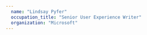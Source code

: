 ```yaml
---
  name: "Lindsay Pyfer"
  occupation_title: "Senior User Experience Writer"
  organization: "Microsoft"
---
```

